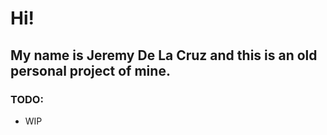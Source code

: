 # Hi!
## My name is Jeremy De La Cruz and this is an old personal project of mine.

### TODO:
- WIP
